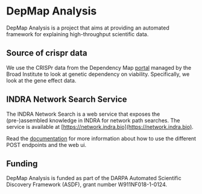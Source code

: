 # DepMap Analysis

DepMap Analysis is a project that aims at providing an automated framework 
for explaining high-throughput scientific data.

## Source of crispr data

We use the CRISPr data from the Dependency Map 
[portal](https://depmap.org/portal/) managed by the Broad Institute to look at
genetic dependency on viability. Specifically, we look at the gene effect data.

## INDRA Network Search Service

The INDRA Network Search is a web service that exposes the (pre-)assembled 
knowledge in INDRA for network path searches. The service is available at
[https://network.indra.bio](https://network.indra.bio).

Read the [documentation](https://depmap-analysis.readthedocs.io/en/latest/)
for more information about how to use the different POST endpoints and the
web ui.

## Funding

DepMap Analysis is funded as part of the DARPA Automated Scientific Discovery 
Framework (ASDF), grant number W911NF018-1-0124.
